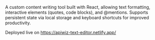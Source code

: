 A custom content writing tool built with React, allowing text formatting, interactive elements (quotes, code blocks), and @mentions. Supports persistent state via local storage and keyboard shortcuts for improved productivity.

Deployed live on https://apiwiz-text-editor.netlify.app/
